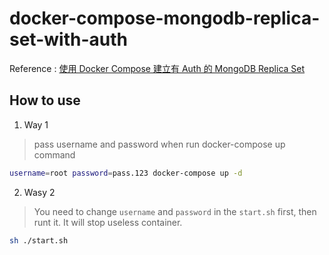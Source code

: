 # docker-compose-mongodb-replica-set-with-auth

Reference : [使用 Docker Compose 建立有 Auth 的 MongoDB Replica Set](https://blog.yowko.com/docker-compose-mongodb-replica-set-with-auth/)

## How to use

1. Way 1

  > pass username and password when run docker-compose up command
  
  ```bash
  username=root password=pass.123 docker-compose up -d
  ```

2. Wasy 2

  > You need to change `username` and `password` in the `start.sh` first, then runt it. It will stop useless container.


  ```bash
  sh ./start.sh
  ```
